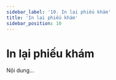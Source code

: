 ```yaml
---
sidebar_label: '10. In lại phiếu khám'
title: 'In lại phiếu khám'
sidebar_position: 10
---
```

# In lại phiếu khám
Nội dung...